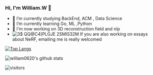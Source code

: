 ### Hi, I'm William.W 👋

- 🔭 I’m currently studying BackEnd, ACM , Data Science
- 🌱 I’m currently learning Go, ML ,Python
- 🐧 I'm now working on 3D reconstruction field and nlp
- ![3$ QQ@C4)PLGJE 2SMIS32M](https://user-images.githubusercontent.com/68418870/158643555-7aeed29d-abf8-4254-ba61-af22608210a5.png) If you are also working on essays about NeRF, emailing me is really welcomed

[![Top Langs](https://github-readme-stats.vercel.app/api/top-langs/?username=william0620&hide=javascript,html,css)](https://github.com/anuraghazra/github-readme-stats)

![william0620's github stats](https://github-readme-stats.vercel.app/api?username=william0620&show_icons=true&theme=tokyonight&count_private=true)
<!-- ![Top Langs](https://github-readme-stats.vercel.app/api/top-langs/?username=william0620&layout=compact) -->

![visitors](https://visitor-badge.laobi.icu/badge?page_id=william0620)

